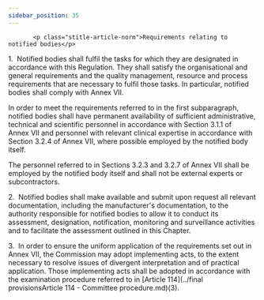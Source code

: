 ```yaml
---
sidebar_position: 35
---
```

           <p class="stitle-article-norm">Requirements relating to notified bodies</p>
   <p class="norm">1.&nbsp;&nbsp;Notified bodies shall fulfil the tasks 
for which they are designated in accordance with this Regulation. They 
shall satisfy the organisational and general requirements and the 
quality management, resource and process requirements that are necessary
 to fulfil those tasks. In particular, notified bodies shall comply with
 Annex&nbsp;VII.</p>
   <p class="norm">In order to meet the requirements referred to in the 
first subparagraph, notified bodies shall have permanent availability of
 sufficient administrative, technical and scientific personnel in 
accordance with Section&nbsp;3.1.1 of Annex&nbsp;VII and personnel with 
relevant clinical expertise in accordance with Section&nbsp;3.2.4 of 
Annex&nbsp;VII, where possible employed by the notified body itself.</p>
   <p class="norm">The personnel referred to in Sections 3.2.3 and 3.2.7
 of Annex&nbsp;VII shall be employed by the notified body itself and 
shall not be external experts or subcontractors.</p>
   <p class="norm">2.&nbsp;&nbsp;Notified bodies shall make available 
and submit upon request all relevant documentation, including the 
manufacturer's documentation, to the authority responsible for notified 
bodies to allow it to conduct its assessment, designation, notification,
 monitoring and surveillance activities and to facilitate the assessment
 outlined in this Chapter.</p>
   <p class="norm">3.&nbsp;&nbsp;In order to ensure the uniform 
application of the requirements set out in Annex&nbsp;VII, the 
Commission may adopt implementing acts, to the extent necessary to 
resolve issues of divergent interpretation and of practical application.
 Those implementing acts shall be adopted in accordance with the 
examination procedure referred to in [Article&nbsp;114](../final provisionsArticle 114 - Committee procedure.md)(3).</p>